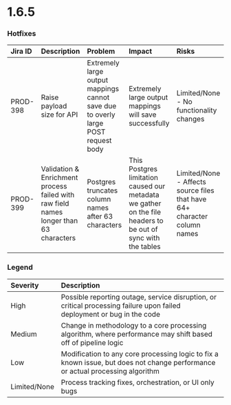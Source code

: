 # 1.6.5

### Hotfixes <a id="Hotfixes"></a>

| Jira ID | Description | Problem | Impact | Risks |
| :--- | :--- | :--- | :--- | :--- |
| PROD-398 | Raise payload size for API | Extremely large output mappings cannot save due to overly large POST request body | Extremely large output mappings will save successfully | Limited/None - No functionality changes |
| PROD-399 | Validation & Enrichment process failed with raw field names longer than 63 characters | Postgres truncates column names after 63 characters | This Postgres limitation caused our metadata we gather on the file headers to be out of sync with the tables | Limited/None - Affects source files that have 64+ character column names |

### Legend <a id="Legend"></a>

| Severity | Description |
| :--- | :--- |
| High | Possible reporting outage, service disruption, or critical processing failure upon failed deployment or bug in the code |
| Medium | Change in methodology to a core processing algorithm, where performance may shift based off of pipeline logic |
| Low | Modification to any core processing logic to fix a known issue, but does not change performance or actual processing algorithm |
| Limited/None | Process tracking fixes, orchestration, or UI only bugs |

